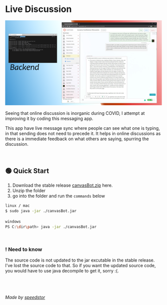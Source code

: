 # Live Discussion

[![liveDiscussion Screen Shot](./screenshot.png)](https://example.com)

Seeing that online discussion is inorganic during COVID, I attempt at improving it by coding this messaging app.

This app have live message sync where people can see what one is typing, in that sending does not need to precede it. It helps in online discussions as there is a immediate feedback on what others are saying, spurring the discussion.
<br/><br/><br/>

## :green_circle: Quick Start
1. Download the stable release [canvasBot.zip](https://github.com/Speedstor/liveDiscussion/releases/tag/stable) here. 
2. Unzip the folder
3. go into the folder and run the `commands` below
```bash
linux / mac
$ sudo java -jar ./canvasBot.jar

windows
PS C:\dir\path> java -jar ./canvasBot.jar
```
<br/>

### ! Need to know

The source code is not updated to the jar excutable in the stable release. I've lost the source code to that. So if you want the updated source code, you would have to use java decompile to get it, sorry :(.


<br/><br/>

###### Made by [speedstor](https://speedstor.net)
